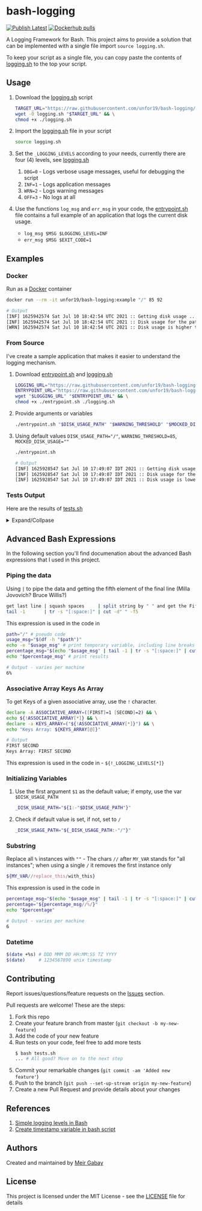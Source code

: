 # bash-logging

[![Publish Latest](https://github.com/unfor19/bash-logging/actions/workflows/publish-latest.yml/badge.svg)](https://github.com/unfor19/bash-logging/actions/workflows/publish-latest.yml) [![Dockerhub pulls](https://img.shields.io/docker/pulls/unfor19/bash-logging)](https://hub.docker.com/r/unfor19/bash-logging)

A Logging Framework for Bash. This project aims to provide a solution that can be implemented with a single file import `source logging.sh`.

To keep your script as a single file, you can copy paste the contents of [logging.sh](https://github.com/unfor19/bash-logging/blob/master/logging.sh) to the top your script.

## Usage

1. Download the [logging.sh](https://github.com/unfor19/bash-logging/blob/master/logging.sh) script
    ```bash
    TARGET_URL="https://raw.githubusercontent.com/unfor19/bash-logging/master/logging.sh" && \
    wget -O logging.sh "$TARGET_URL" && \
    chmod +x ./logging.sh
    ```
1. Import the [logging.sh](https://github.com/unfor19/bash-logging/blob/master/logging.sh) file in your script
   ```bash
   source logging.sh
   ```

1. Set the `_LOGGING_LEVELS` according to your needs, currently there are four (4) levels, see [logging.sh](https://github.com/unfor19/bash-logging/blob/master/logging.sh#L5)
   1. `DBG=0` - Logs verbose usage messages, useful for debugging the script
   2. `INF=1` - Logs application messages
   3. `WRN=2` - Logs warning messages
   4. `OFF=3` - No logs at all

1. Use the functions `log_msg` and `err_msg` in your code, the [entrypoint.sh](https://github.com/unfor19/bash-logging/blob/master/entrypoint.sh) file contains a full example of an application that logs the current disk usage.
   - `log_msg $MSG $LOGGING_LEVEL=INF`
   - `err_msg $MSG $EXIT_CODE=1`


## Examples

### Docker

Run as a [Docker](https://www.docker.com/why-docker) container

```bash
docker run --rm -it unfor19/bash-logging:example "/" 85 92
```

```bash
# Output
[INF] 1625942574 Sat Jul 10 18:42:54 UTC 2021 :: Getting disk usage ...
[INF] 1625942574 Sat Jul 10 18:42:54 UTC 2021 :: Disk usage for the path "/" is 92%
[WRN] 1625942574 Sat Jul 10 18:42:54 UTC 2021 :: Disk usage is higher than the warning threshold of 85%
```

### From Source

I've create a sample application that makes it easier to understand the logging mechanism.

1. Download [entrypoint.sh](https://github.com/unfor19/bash-logging/blob/master/entrypoint.sh) and [logging.sh](https://github.com/unfor19/bash-logging/blob/master/logging.sh)
    ```bash
    LOGGING_URL="https://raw.githubusercontent.com/unfor19/bash-logging/master/logging.sh" && \
    ENTRYPOINT_URL="https://raw.githubusercontent.com/unfor19/bash-logging/master/entrypoint.sh" && \
    wget "$LOGGING_URL" "$ENTRYPOINT_URL" && \
    chmod +x ./entrypoint.sh ./logging.sh
    ```
2. Provide arguments or variables
    ```bash
    ./entrypoint.sh "$DISK_USAGE_PATH" "$WARNING_THRESHOLD" "$MOCKED_DISK_USAGE"
    ```

3. Using default values `DISK_USAGE_PATH="/"`, `WARNING_THRESHOLD=85`, `MOCKED_DISK_USAGE=""`
   ```bash
   ./entrypoint.sh
   ```

   ```bash
   # Output
   [INF] 1625928547 Sat Jul 10 17:49:07 IDT 2021 :: Getting disk usage ...
   [INF] 1625928547 Sat Jul 10 17:49:07 IDT 2021 :: Disk usage for the path "/" is 6%
   [INF] 1625928547 Sat Jul 10 17:49:07 IDT 2021 :: Disk usage is lower than the warning threshold of 85%
   ```

### Tests Output

Here are the results of [tests.sh](https://github.com/unfor19/bash-logging/blob/master/tests.sh)

<details><summary>Expand/Collpase</summary>

<!-- replacer_start_tests -->
```
-------------------------------------------------------
[LOG] Default Values - Should pass
[LOG] Executing: bash ./entrypoint.sh
[LOG] Output:

[INF] 1625941680 Sat Jul 10 18:28:00 UTC 2021 :: Getting disk usage ...
[INF] 1625941680 Sat Jul 10 18:28:00 UTC 2021 :: Disk usage for the path "/" is 54%
[INF] 1625941680 Sat Jul 10 18:28:00 UTC 2021 :: Disk usage is lower than the warning threshold of 85%

[LOG] Test passed as expected
-------------------------------------------------------
[LOG] Single Argument - Should pass
[LOG] Executing: bash ./entrypoint.sh /
[LOG] Output:

[INF] 1625941680 Sat Jul 10 18:28:00 UTC 2021 :: Getting disk usage ...
[INF] 1625941680 Sat Jul 10 18:28:00 UTC 2021 :: Disk usage for the path "/" is 54%
[INF] 1625941680 Sat Jul 10 18:28:00 UTC 2021 :: Disk usage is lower than the warning threshold of 85%

[LOG] Test passed as expected
-------------------------------------------------------
[LOG] Two Arguments - Should pass
[LOG] Executing: bash ./entrypoint.sh / 80
[LOG] Output:

[INF] 1625941680 Sat Jul 10 18:28:00 UTC 2021 :: Getting disk usage ...
[INF] 1625941680 Sat Jul 10 18:28:00 UTC 2021 :: Disk usage for the path "/" is 54%
[INF] 1625941680 Sat Jul 10 18:28:00 UTC 2021 :: Disk usage is lower than the warning threshold of 80%

[LOG] Test passed as expected
-------------------------------------------------------
[LOG] All Arguments - Should pass
[LOG] Executing: bash ./entrypoint.sh / 75 92
[LOG] Output:

[INF] 1625941680 Sat Jul 10 18:28:00 UTC 2021 :: Getting disk usage ...
[INF] 1625941680 Sat Jul 10 18:28:00 UTC 2021 :: Disk usage for the path "/" is 92%
[WRN] 1625941680 Sat Jul 10 18:28:00 UTC 2021 :: Disk usage is higher than the warning threshold of 75%

[LOG] Test passed as expected
-------------------------------------------------------
[LOG] Empty Values - Should pass
[LOG] Executing: bash entrypoint.sh   
[LOG] Output:

[INF] 1625941680 Sat Jul 10 18:28:00 UTC 2021 :: Getting disk usage ...
[INF] 1625941680 Sat Jul 10 18:28:00 UTC 2021 :: Disk usage for the path "/" is 54%
[INF] 1625941680 Sat Jul 10 18:28:00 UTC 2021 :: Disk usage is lower than the warning threshold of 85%

[LOG] Test passed as expected
-------------------------------------------------------
[LOG] Logging level - OFF - Should pass
[LOG] Executing: bash entrypoint.sh
[LOG] Output:



[LOG] Test passed as expected
-------------------------------------------------------
[LOG] Logging level - Debugging - Should pass
[LOG] Executing: bash entrypoint.sh / 75 92
[LOG] Output:

[INF] 1625941681 Sat Jul 10 18:28:01 UTC 2021 :: Getting disk usage ...
[DBG] 1625941681 Sat Jul 10 18:28:01 UTC 2021 :: Finished getting disk usage 92 with the given path /
[DBG] 1625941681 Sat Jul 10 18:28:01 UTC 2021 :: Warning threshold is 75
[INF] 1625941681 Sat Jul 10 18:28:01 UTC 2021 :: Disk usage for the path "/" is 92%
[WRN] 1625941681 Sat Jul 10 18:28:01 UTC 2021 :: Disk usage is higher than the warning threshold of 75%
[DBG] 1625941681 Sat Jul 10 18:28:01 UTC 2021 :: Successfully completed disk usage process

[LOG] Test passed as expected
-------------------------------------------------------
[LOG] Logging level - Warning - Should pass
[LOG] Executing: bash entrypoint.sh / 75 92
[LOG] Output:

[WRN] 1625941681 Sat Jul 10 18:28:01 UTC 2021 :: Disk usage is higher than the warning threshold of 75%

[LOG] Test passed as expected
-------------------------------------------------------
[LOG] Logging level - Unknown - Should fail
[LOG] Executing: bash entrypoint.sh / 75 92
[LOG] Output:

[ERR] 1625941681 Sat Jul 10 18:28:01 UTC 2021 :: [EXIT_CODE=3] The variable LOGGING_LEVEL "WILLY" does not exist in INF OFF WRN DBG

[LOG] Test failed as expected
-------------------------------------------------------
[LOG] Unknown inline logging level - Should fail
[LOG] Executing: bash entrypoint.sh / 75 92
[LOG] Output:

[INF] 1625941681 Sat Jul 10 18:28:01 UTC 2021 :: Getting disk usage ...
[INF] 1625941681 Sat Jul 10 18:28:01 UTC 2021 :: Disk usage for the path "/" is 92%
[WRN] 1625941681 Sat Jul 10 18:28:01 UTC 2021 :: Disk usage is higher than the warning threshold of 75%
[ERR] 1625941681 Sat Jul 10 18:28:01 UTC 2021 :: [EXIT_CODE=2] The argument "WONKA" does not exist in INF OFF WRN DBG

[LOG] Test failed as expected
```
<!-- replacer_end_tests -->

</details>

## Advanced Bash Expressions

In the following section you'll find documenation about the advanced Bash expressions that I used in this project.

### Piping the data

Using `|` to pipe the data and getting the fifth element of the final line (Milla Jovovich? Bruce Willis?)
```bash
get last line | squash spaces     | split string by " " and get the Fifth Element 
tail -1       | tr -s "[:space:]" | cut -d" " -f5
```

This expression is used in the code in

```bash
path="/" # pseudo code
usage_msg="$(df -h "$path")"
echo -e "$usage_msg" # print temporary variable, including line breaks `-e`
percentage_msg="$(echo "$usage_msg" | tail -1 | tr -s "[:space:]" | cut -d" " -f5)"
echo "$percentage_msg" # print results
```

```bash
# Output - varies per machine
6%
```

### Associative Array Keys As Array

To get Keys  of a given associative array, use the `!` character.

```bash 
declare -A ASSOCIATIVE_ARRAY=([FIRST]=1 [SECOND]=2) && \
echo ${!ASSOCIATIVE_ARRAY[*]} && \
declare -a KEYS_ARRAY=("${!ASSOCIATIVE_ARRAY[*]}") && \
echo "Keys Array: ${KEYS_ARRAY[@]}"
```

```bash
# Output
FIRST SECOND
Keys Array: FIRST SECOND
```

This expression is used in the code in - `${!_LOGGING_LEVELS[*]}`


### Initializing Variables

1. Use the first argument `$1` as the default value; if empty, use the var `$DISK_USAGE_PATH`

   ```bash
   _DISK_USAGE_PATH="${1:-"$DISK_USAGE_PATH"}"
   ```

1. Check if default value is set, if not, set to `/`
   ```bash
   _DISK_USAGE_PATH="${_DISK_USAGE_PATH:-"/"}"
   ```

### Substring

Replace all `%` instances with `""` - The chars `//` after `MY_VAR` stands for "all instances"; when using a single `/` it removes the first instance only
```bash
${MY_VAR//replace_this/with_this}
```

This expression is used in the code in

```bash
percentage_msg="$(echo "$usage_msg" | tail -1 | tr -s "[:space:]" | cut -d" " -f5)" # pseudo code
percentage="${percentage_msg//%/}"
echo "$percentage"
```

```bash
# Output - varies per machine
6
```

### Datetime

```bash
$(date +%s) # DDD MMM DD HH:MM:SS TZ YYYY
$(date)     # 1234567890 unix timestamp
```

## Contributing

Report issues/questions/feature requests on the [Issues](https://github.com/unfor19/bash-logging/issues) section.

Pull requests are welcome! These are the steps:

1. Fork this repo
1. Create your feature branch from master (`git checkout -b my-new-feature`)
1. Add the code of your new feature
1. Run tests on your code, feel free to add more tests
   ```bash
   $ bash tests.sh
   ... # All good? Move on to the next step
   ```
1. Commit your remarkable changes (`git commit -am 'Added new feature'`)
1. Push to the branch (`git push --set-up-stream origin my-new-feature`)
1. Create a new Pull Request and provide details about your changes

## References

1. [Simple logging levels in Bash](https://stackoverflow.com/a/48087251/5285732)
2. [Create timestamp variable in bash script](https://stackoverflow.com/questions/17066250/create-timestamp-variable-in-bash-script)

## Authors

Created and maintained by [Meir Gabay](https://github.com/unfor19)

## License

This project is licensed under the MIT License - see the [LICENSE](https://github.com/unfor19/bash-logging/blob/master/LICENSE) file for details
